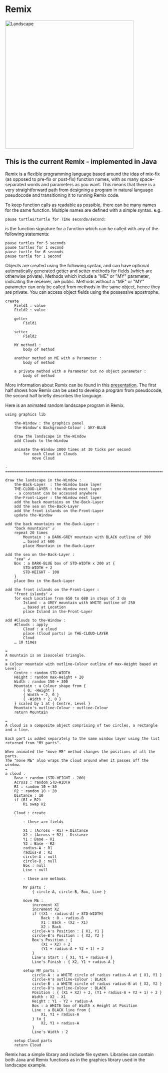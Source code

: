 # Remix
<img width="410" alt="Landscape" src="https://user-images.githubusercontent.com/3459269/118350983-80372780-b5ad-11eb-80ba-7072962a29ef.png">

## This is the current Remix - implemented in Java
Remix is a flexible programming language based around the idea of mix-fix (as opposed to pre-fix or post-fix) function names, with as many space-separated words and parameters as you want. This means that there is a very straightforward path from designing a program in natural language pseudocode and transitioning it to running Remix code.

To keep function calls as readable as possible, there can be many names for the same function. Multiple names are defined with a simple syntax. e.g.

    pause turtles/turtle for Time seconds/second:
is the function signature for a function which can be called with any of the following statements:

    pause turtles for 5 seconds
    pause turtles for 1 second
    pause turtle for 6 seconds
    pause turtle for 1 second

Objects are created using the following syntax, and can have optional automatically generated getter and setter methods for fields (which are otherwise private). Methods which include a "ME" or "MY" parameter, indicating the receiver, are public. Methods without a "ME" or "MY" parameter can only be called from methods in the same object, hence they are private.
You can access object fields using the possessive apostrophe.

    create
        Field1 : value
        Field2 : value

        getter
            Field1

        setter
            Field2

        MY method1 :
            body of method

        another method on ME with a Parameter :
            body of method
            
        a private method with a Parameter but no object parameter :
            body of method

More information about Remix can be found in this [presentation](https://github.com/rsheehan/JRemix/blob/main/RemixIntroduction.pdf).
The first half shows how Remix can be used to develop a program from pseudocode, the second half briefly describes the language.

Here is an animated random landscape program in Remix.

	using graphics lib
	
		the-Window : the graphics panel
		the-Window's Background-Colour : SKY-BLUE
	
		draw the landscape in the-Window
		add Clouds to the-Window
	
		animate the-Window 1000 times at 30 ticks per second
			for each Cloud in Clouds
				move Cloud
	
	-============================================================================-
	
	draw the landscape in the-Window :
		the-Back-Layer  : the-Window base layer
		THE-CLOUD-LAYER : the-Window next layer
		- a constant can be accessed anywhere
		the-Front-Layer : the-Window next layer
		add the back mountains on the-Back-Layer
		add the sea on the-Back-Layer
		add the front islands on the-Front-Layer
		update the-Window
	
	add the back mountains on the-Back-Layer :
		"back mountains" ↲
		repeat 20 times
			Mountain : a DARK-GREY mountain with BLACK outline of 300
			… based at 600
			place Mountain in the-Back-Layer
	
	add the sea on the-Back-Layer :
		"sea" ↲
		Box : a DARK-BLUE box of STD-WIDTH x 200 at {
			STD-WIDTH ÷ 2
			STD-HEIGHT - 100
		}
		place Box in the-Back-Layer
	
	add the front islands on the-Front-Layer :
		"front islands" ↲
		for each Location from 650 to 680 in steps of 3 do
			Island : a GREY mountain with WHITE outline of 250
			… based at Location
			place Island in the-Front-Layer
	
	add #Clouds to the-Window :
		#Clouds : apply
			Cloud : a cloud
			place (Cloud parts) in THE-CLOUD-LAYER
			Cloud
		… 10 times
	
	=
	A mountain is an isosceles triangle.
	=
	a Colour mountain with outline-Colour outline of max-Height based at Level :
		Centre : random STD-WIDTH
		Height : random max-Height + 20
		Width : random 150 + 300
		Mountain : a Colour shape from {
			{ 0, -Height }
			{ Width ÷ 2, 0 }
			{ -Width ÷ 2, 0 }
		} scaled by 1 at { Centre, Level }
		Mountain's outline-Colour : outline-Colour
		return Mountain
	
	=
	A cloud is a composite object comprising of two circles, a rectangle and a line.
	
	Each part is added separately to the same window layer using the list returned from "MY parts".
	
	When animated the "move ME" method changes the positions of all the parts.
	The "move ME" also wraps the cloud around when it passes off the window.
	=
	a cloud :
		Base : random (STD-HEIGHT - 200)
		Across : random STD-WIDTH
		R1 : random 10 + 30
		R2 : random 10 + 20
		Distance : 10
		if (R1 > R2)
			R1 swap R2
	
		Cloud : create
	
			- these are fields
	
			X1 : (Across - R1) + Distance
			X2 : (Across + R2) - Distance
			Y1 : Base - R1
			Y2 : Base - R2
			radius-A : R1
			radius-B : R2
			circle-A : null
			circle-B : null
			Box : null
			Line : null
	
			- these are methods
	
			MY parts :
				{ circle-A, circle-B, Box, Line }
	
			move ME :
				increment X1
				increment X2
				if ((X1 - radius-A) > STD-WIDTH)
					Back : 0 - radius-B
					X1 : Back - (X2 - X1)
					X2 : Back
				circle-A's Position : { X1, Y1 }
				circle-B's Position : { X2, Y2 }
				Box's Position : {
					(X1 + X2) ÷ 2
					(Y1 + radius-A + Y2 + 1) ÷ 2
				}
				Line's Start : { X1, Y1 + radius-A }
				Line's Finish : { X2, Y1 + radius-A }
	
			setup MY parts :
				circle-A : a WHITE circle of radius radius-A at { X1, Y1 }
				circle-A's outline-Colour : BLACK
				circle-B : a WHITE circle of radius radius-B at { X2, Y2 }
				circle-B's outline-Colour : BLACK
				Position : { (X1 + X2) ÷ 2, (Y1 + radius-A + Y2 + 1) ÷ 2 }
				Width : X2 - X1
				Height : Y1 - Y2 + radius-A
				Box : a WHITE box of Width x Height at Position
				Line : a BLACK line from {
					X1, Y1 + radius-A
				} to {
					X2, Y1 + radius-A
				}
				Line's Width : 2
	
		setup Cloud parts
		return Cloud

Remix has a simple library and include file system. Libraries can contain both Java and Remix functions as in the graphics library used in the landscape example.